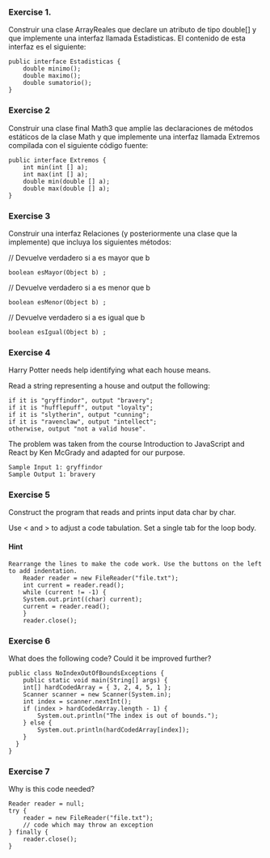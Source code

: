 ### Exercise 1.
Construir una clase ArrayReales que declare un atributo de tipo double[] y que
implemente una interfaz llamada Estadisticas. El contenido de esta interfaz es el siguiente:

    public interface Estadisticas {
        double minimo();
        double maximo();
        double sumatorio();
    }
### Exercise 2
Construir una clase final Math3 que amplíe las declaraciones de métodos estáticos de la clase
Math y que implemente una interfaz llamada Extremos compilada con el siguiente código fuente:

    public interface Extremos {
        int min(int [] a);
        int max(int [] a);
        double min(double [] a);
        double max(double [] a);
    }
### Exercise 3
Construir una interfaz Relaciones (y posteriormente una clase que la implemente) que incluya
los siguientes métodos:

// Devuelve verdadero si a es mayor que b

    boolean esMayor(Object b) ;

// Devuelve verdadero si a es menor que b

    boolean esMenor(Object b) ;

// Devuelve verdadero si a es igual que b

    boolean esIgual(Object b) ;
### Exercise 4
Harry Potter needs help identifying what each house means.

Read a string representing a house and output the following:

    if it is "gryffindor", output "bravery";
    if it is "hufflepuff", output "loyalty";
    if it is "slytherin", output "cunning";
    if it is "ravenclaw", output "intellect";
    otherwise, output "not a valid house".
The problem was taken from the course Introduction to JavaScript and React by Ken McGrady and adapted for our purpose.

    Sample Input 1: gryffindor
    Sample Output 1: bravery
### Exercise 5
Construct the program that reads and prints input data char by char.

Use < and > to adjust a code tabulation. Set a single tab for the loop body.

#### Hint
    Rearrange the lines to make the code work. Use the buttons on the left to add indentation.
        Reader reader = new FileReader("file.txt");
        int current = reader.read();
        while (current != -1) {
        System.out.print((char) current);
        current = reader.read();
        }
        reader.close();
### Exercise 6
What does the following code? Could it be improved further?

    public class NoIndexOutOfBoundsExceptions {
        public static void main(String[] args) {
        int[] hardCodedArray = { 3, 2, 4, 5, 1 };
        Scanner scanner = new Scanner(System.in);
        int index = scanner.nextInt();
        if (index > hardCodedArray.length - 1) {
            System.out.println("The index is out of bounds.");
        } else {
            System.out.println(hardCodedArray[index]);
        }
      }
    }
### Exercise 7
Why is this code needed?

    Reader reader = null;
    try {
        reader = new FileReader("file.txt");
        // code which may throw an exception
    } finally {
        reader.close();
    }